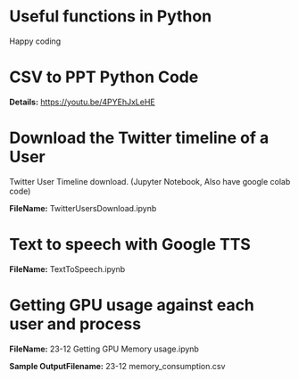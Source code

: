 # Useful functions in Python 
Happy coding
# CSV to PPT Python Code 
**Details:** https://youtu.be/4PYEhJxLeHE

# Download the Twitter timeline of a User
Twitter User Timeline download. (Jupyter Notebook, Also have google colab code)

**FileName:** TwitterUsersDownload.ipynb


# Text to speech with Google TTS

**FileName:** TextToSpeech.ipynb


# Getting GPU usage against each user and process
**FileName:** 23-12 Getting GPU Memory usage.ipynb

**Sample OutputFilename:** 23-12 memory_consumption.csv

